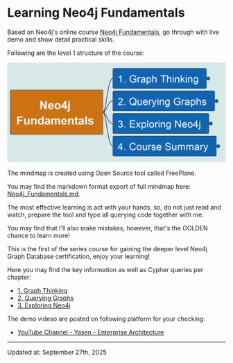 # Learning Neo4j Fundamentals

Based on Neo4j's online course [Neo4j Fundamentals](https://graphacademy.neo4j.com/courses/neo4j-fundamentals/), go through with live demo and show detail practical skills.

Following are the level 1 structure of the course:

![neo4j_fundamentals_course_structure_level1](img/neo4j_fundamentals_course_structure_level1.png)

The mindmap is created using Open Source tool called FreePlane.

You may find the markdown format export of full mindmap here: [Neo4j_Fundamentals.md](Neo4j_Fundamentals.md).

The most effective learning is act with your hands, so, do not just read and watch, prepare the tool and type all querying code together with me.

You may find that I'll also make mistakes, however, that's the GOLDEN chance to learn more!

This is the first of the series course for gaining the deeper level Neo4j Graph Database certification, enjoy your learning!

Here you may find the key information as well as Cypher queries per chapter:

- [1. Graph Thinking](./1_Graph_Thinking.md)
- [2. Querying Graphs](./2_Querying_Graphs.md)
- [3. Exploring Neo4j](./3_Exploring_Neo4j.md)

The demo videso are posted on following platform for your checking:

- [YouTube Channel - Yasen - Enterprise Architecture](https://www.youtube.com/playlist?list=PL6DEHvciXKeXjMDEhDVnZwljcpsoW2Yfp)

---

Updated at: September 27th, 2025